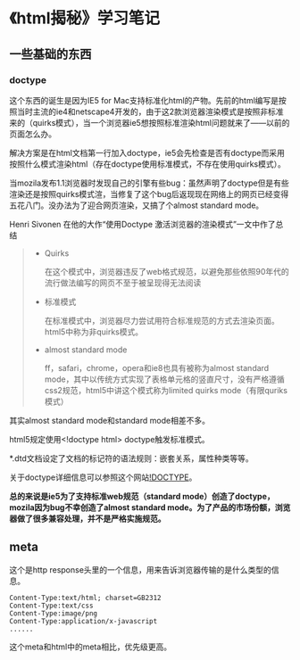 # 《html揭秘》学习笔记

## 一些基础的东西

### doctype

这个东西的诞生是因为IE5 for Mac支持标准化html的产物。先前的html编写是按照当时主流的ie4和netscape4开发的，由于这2款浏览器渲染模式是按照非标准来的（quirks模式），当一个浏览器ie5想按照标准渲染html问题就来了——以前的页面怎么办。

解决方案是在html文档第一行加入doctype，ie5会先检查是否有doctype而采用按照什么模式渲染html（存在doctype使用标准模式，不存在使用quirks模式）。

当mozila发布1.1浏览器时发现自己的引擎有些bug：虽然声明了doctype但是有些渲染还是按照quirks模式渲，当修复了这个bug后返现现在网络上的网页已经变得五花八门。没办法为了迎合网页渲染，又搞了个almost standard mode。

Henri Sivonen 在他的大作“使用Doctype 激活浏览器的渲染模式”一文中作了总结

>* Quirks
>
>	在这个模式中，浏览器违反了web格式规范，以避免那些依照90年代的流行做法编写的网页不至于被呈现得无法阅读
>
>* 标准模式
>
>	在标准模式中，浏览器尽力尝试用符合标准规范的方式去渲染页面。html5中称为非quirks模式。
>
>* almost standard mode
>
>	ff，safari，chrome，opera和ie8也具有被称为almost standard mode，其中以传统方式实现了表格单元格的竖直尺寸，没有严格遵循css2规范，html5中讲这个模式称为limited quirks mode（有限quriks模式）

其实almost standard mode和standard mode相差不多。

html5规定使用<\!doctype html> doctype触发标准模式。

*.dtd文档设定了文档的标记符的语法规则：嵌套关系，属性种类等等。

关于doctype详细信息可以参照这个网站[!DOCTYPE](http://baike.baidu.com/view/1091028.htm)。

**总的来说是ie5为了支持标准web规范（standard mode）创造了doctype，mozila因为bug不幸创造了almost standard mode。为了产品的市场份额，浏览器做了很多兼容处理，并不是严格实施规范。**

## meta

这个是http response头里的一个信息，用来告诉浏览器传输的是什么类型的信息。

	Content-Type:text/html; charset=GB2312
	Content-Type:text/css
	Content-Type:image/png
	Content-Type:application/x-javascript
	......

这个meta和html中的meta相比，优先级更高。

